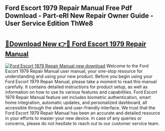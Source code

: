 ## Ford Escort 1979 Repair Manual Free Pdf Download - Part-eRl New Repair Owner Guide - User Service Edition ThWe8

# <h2><a href="http://bc79227.oget.top/?id=Ford+Escort+1979+Repair+Manual">🔗Download New 👉🔴 Ford Escort 1979 Repair Manual</a></h2>

[![Ford Escort 1979 Repair Manual new download](https://i.imgur.com/5g1atiW.png)](http://bc79227.oget.top/?id=Ford+Escort+1979+Repair+Manual)
Welcome to the Ford Escort 1979 Repair Manual user manual, your one-stop resource for understanding and using your new product. Before you begin using your Ford Escort 1979 Repair Manual, please take a moment to read this manual carefully. It contains detailed instructions for product setup, as well as information on how to use its various features and capabilities. Ford Escort 1979 Repair Manual feature set includes biometric authentication, smart home integration, automatic updates, and personalized dashboard, all accessible through the sleek and user-friendly interface. We trust that the Ford Escort 1979 Repair Manual has been an accurate and detailed resource in your efforts to master your new device. In case of any queries or concerns, please do not hesitate to reach out to our customer service team.
